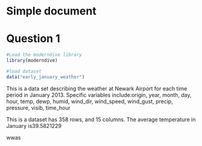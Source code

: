 Simple document
================

# Question 1

``` r
#Load the moderndive library
library(moderndive)
```

``` r
#load dataset
data("early_january_weather")
```

This is a data set describing the weather at Newark Airport for each
time period in January 2013. Specific variables include:origin, year,
month, day, hour, temp, dewp, humid, wind_dir, wind_speed, wind_gust,
precip, pressure, visib, time_hour

This is a dataset has 358 rows, and 15 columns. The average temperature
in January is39.5821229

wwas

